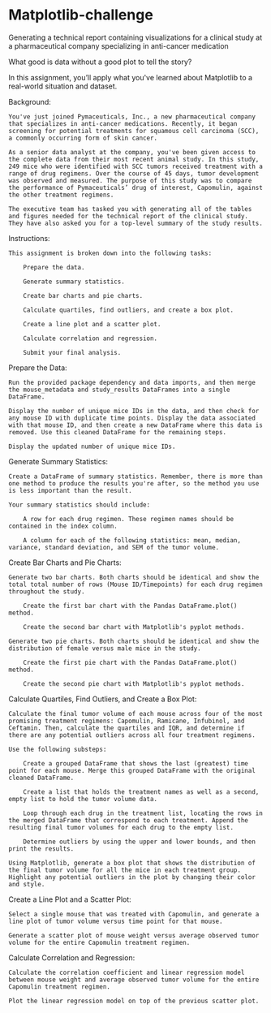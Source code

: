 # Matplotlib-challenge
Generating a technical report containing visualizations for a clinical study at a pharmaceutical company specializing in anti-cancer medication

What good is data without a good plot to tell the story?

In this assignment, you’ll apply what you've learned about Matplotlib to a real-world situation and dataset.

Background:

    You've just joined Pymaceuticals, Inc., a new pharmaceutical company that specializes in anti-cancer medications. Recently, it began screening for potential treatments for squamous cell carcinoma (SCC), a commonly occurring form of skin cancer.

    As a senior data analyst at the company, you've been given access to the complete data from their most recent animal study. In this study, 249 mice who were identified with SCC tumors received treatment with a range of drug regimens. Over the course of 45 days, tumor development was observed and measured. The purpose of this study was to compare the performance of Pymaceuticals’ drug of interest, Capomulin, against the other treatment regimens.

    The executive team has tasked you with generating all of the tables and figures needed for the technical report of the clinical study. They have also asked you for a top-level summary of the study results.

Instructions:

    This assignment is broken down into the following tasks:

        Prepare the data.

        Generate summary statistics.

        Create bar charts and pie charts.

        Calculate quartiles, find outliers, and create a box plot.

        Create a line plot and a scatter plot.

        Calculate correlation and regression.

        Submit your final analysis.

Prepare the Data:

    Run the provided package dependency and data imports, and then merge the mouse_metadata and study_results DataFrames into a single DataFrame.

    Display the number of unique mice IDs in the data, and then check for any mouse ID with duplicate time points. Display the data associated with that mouse ID, and then create a new DataFrame where this data is removed. Use this cleaned DataFrame for the remaining steps.

    Display the updated number of unique mice IDs.

Generate Summary Statistics:

    Create a DataFrame of summary statistics. Remember, there is more than one method to produce the results you're after, so the method you use is less important than the result.

    Your summary statistics should include:
        
        A row for each drug regimen. These regimen names should be contained in the index column.

        A column for each of the following statistics: mean, median, variance, standard deviation, and SEM of the tumor volume.

Create Bar Charts and Pie Charts:

    Generate two bar charts. Both charts should be identical and show the total total number of rows (Mouse ID/Timepoints) for each drug regimen throughout the study.

        Create the first bar chart with the Pandas DataFrame.plot() method.

        Create the second bar chart with Matplotlib's pyplot methods.

    Generate two pie charts. Both charts should be identical and show the distribution of female versus male mice in the study.

        Create the first pie chart with the Pandas DataFrame.plot() method.

        Create the second pie chart with Matplotlib's pyplot methods.

Calculate Quartiles, Find Outliers, and Create a Box Plot:

    Calculate the final tumor volume of each mouse across four of the most promising treatment regimens: Capomulin, Ramicane, Infubinol, and Ceftamin. Then, calculate the quartiles and IQR, and determine if there are any potential outliers across all four treatment regimens. 
    
    Use the following substeps:

        Create a grouped DataFrame that shows the last (greatest) time point for each mouse. Merge this grouped DataFrame with the original cleaned DataFrame.

        Create a list that holds the treatment names as well as a second, empty list to hold the tumor volume data.

        Loop through each drug in the treatment list, locating the rows in the merged DataFrame that correspond to each treatment. Append the resulting final tumor volumes for each drug to the empty list.

        Determine outliers by using the upper and lower bounds, and then print the results.

    Using Matplotlib, generate a box plot that shows the distribution of the final tumor volume for all the mice in each treatment group. Highlight any potential outliers in the plot by changing their color and style.

Create a Line Plot and a Scatter Plot:

    Select a single mouse that was treated with Capomulin, and generate a line plot of tumor volume versus time point for that mouse.

    Generate a scatter plot of mouse weight versus average observed tumor volume for the entire Capomulin treatment regimen.

Calculate Correlation and Regression:

    Calculate the correlation coefficient and linear regression model between mouse weight and average observed tumor volume for the entire Capomulin treatment regimen.

    Plot the linear regression model on top of the previous scatter plot.
